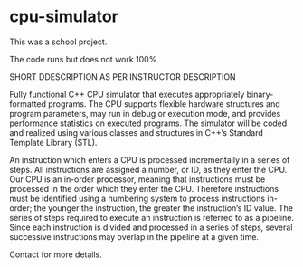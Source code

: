 # cpu-simulator

This was a school project.

The code runs but does not work 100%

SHORT DDESCRIPTION AS PER INSTRUCTOR DESCRIPTION

Fully functional C++ CPU simulator that executes appropriately binary-formatted programs. 
The CPU supports flexible hardware structures and program parameters, may run in debug or execution mode, 
and provides performance statistics on executed programs. The simulator will be coded and realized using various 
classes and structures in C++’s Standard Template Library (STL).

An instruction which enters a CPU is processed incrementally in a series of steps. All instructions are assigned a number, or ID, as they enter the CPU. Our CPU is an in-order processor, meaning that instructions must be processed in the order which they enter the CPU. Therefore instructions must be identified using a numbering system to process instructions in-order; the younger the instruction, the greater the instruction’s ID value. The series of steps required to execute an instruction is referred to as a pipeline. Since each instruction is divided and processed in a series of steps, several successive instructions may overlap in the pipeline at a given time.

Contact for more details.

